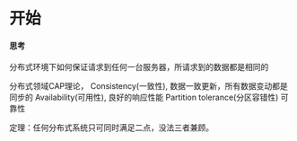 # 开始

#### 思考

分布式环境下如何保证请求到任何一台服务器，所请求到的数据都是相同的



分布式领域CAP理论，
Consistency\(一致性\), 数据一致更新，所有数据变动都是同步的
Availability\(可用性\), 良好的响应性能
Partition tolerance\(分区容错性\) 可靠性

定理：任何分布式系统只可同时满足二点，没法三者兼顾。

